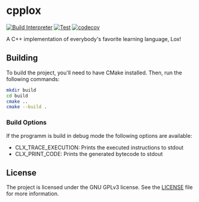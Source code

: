 # cpplox

[![Build Interpreter](https://github.com/FrederikTobner/cpp-lox/actions/workflows/build.yaml/badge.svg)](https://github.com/FrederikTobner/cpp-lox/actions/workflows/build.yaml)
[![Test](https://github.com/FrederikTobner/cpp-lox/actions/workflows/test.yaml/badge.svg)](https://github.com/FrederikTobner/cpp-lox/actions/workflows/test.yaml)
[![codecov](https://codecov.io/gh/FrederikTobner/cpp-lox/branch/main/graph/badge.svg?token=APJ1NXKOTG)](https://codecov.io/gh/FrederikTobner/cpp-lox)

A C++ implementation of everybody's favorite learning language, Lox!

## Building

To build the project, you'll need to have CMake installed. Then, run the following commands:

```bash
mkdir build
cd build
cmake ..
cmake --build .
```

### Build Options

If the programm is build in debug mode the following options are available:

* CLX_TRACE_EXECUTION: Prints the executed instructions to stdout
* CLX_PRINT_CODE: Prints the generated bytecode to stdout

## License

The project is licensed under the GNU GPLv3 license. See the [LICENSE](LICENSE) file for more information.
